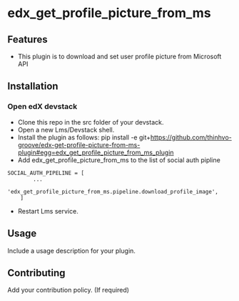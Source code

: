 # edx_get_profile_picture_from_ms

## Features

- This plugin is to download and set user profile picture from Microsoft API

## Installation

### Open edX devstack

- Clone this repo in the src folder of your devstack.
- Open a new Lms/Devstack shell.
- Install the plugin as follows: pip install -e git+https://github.com/thinhvo-groove/edx-get-profile-picture-from-ms-plugin#egg=edx_get_profile_picture_from_ms_plugin
- Add edx_get_profile_picture_from_ms to the list of social auth pipline

```
SOCIAL_AUTH_PIPELINE = [
        ...
        'edx_get_profile_picture_from_ms.pipeline.download_profile_image',
    ]
```

- Restart Lms service.

## Usage

Include a usage description for your plugin.

## Contributing

Add your contribution policy. (If required)
